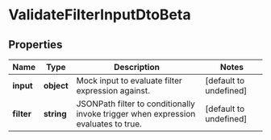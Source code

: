 # ValidateFilterInputDtoBeta

## Properties

Name | Type | Description | Notes
------------ | ------------- | ------------- | -------------
**input** | **object** | Mock input to evaluate filter expression against. | [default to undefined]
**filter** | **string** | JSONPath filter to conditionally invoke trigger when expression evaluates to true. | [default to undefined]

